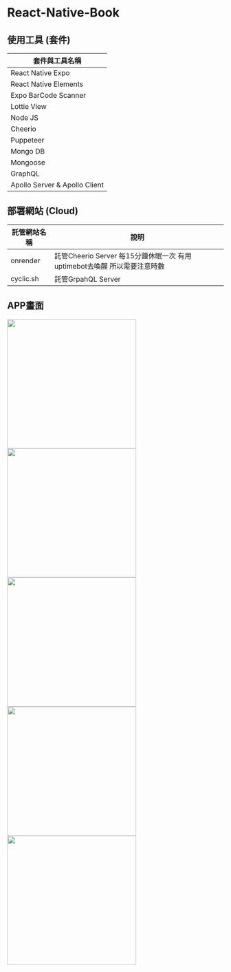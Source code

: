 # React-Native-Book

## 使用工具 (套件)

|套件與工具名稱|
|---|
|React Native Expo|
|React Native Elements|
|Expo BarCode Scanner|
|Lottie View|
|Node JS|
|Cheerio|
|Puppeteer|
|Mongo DB|
|Mongoose|
|GraphQL|
|Apollo Server & Apollo Client|

## 部署網站 (Cloud)

|託管網站名稱|說明|
|---|--|
|onrender|託管Cheerio Server 每15分鐘休眠一次 有用uptimebot去喚醒 所以需要注意時數|
|cyclic.sh|託管GrpahQL Server|


## APP畫面

<div style='display:inline-block'>
<img src="https://user-images.githubusercontent.com/42636085/191921928-c7a9f19e-4309-4571-974b-fc1dfdc129ae.jpg" width="300"/>
<img src="https://user-images.githubusercontent.com/42636085/191921943-4946aaf1-5da1-47ed-a5df-5132f03aedd9.jpg" width="300"/>
</div>

<div style='display:inline-block'>
<img src="https://user-images.githubusercontent.com/42636085/191921951-cb7e9dd1-9650-4d93-81a4-439968ddde1c.jpg" width="300"/>
<img src="https://user-images.githubusercontent.com/42636085/191921959-4e2e6ea9-d286-423d-96e7-a3fe57bec499.jpg" width="300"/>
</div>

<div style='display:inline-block'>
<img src="https://user-images.githubusercontent.com/42636085/192319688-6b5fd59b-db1e-4d15-8261-236f851f8ae9.png" width="300"/>
</div>

